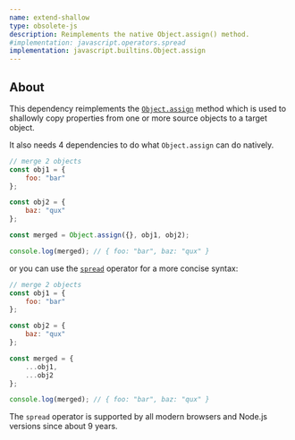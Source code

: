 ```yaml
---
name: extend-shallow
type: obsolete-js
description: Reimplements the native Object.assign() method.
#implementation: javascript.operators.spread
implementation: javascript.builtins.Object.assign
---
```


## About

This dependency reimplements the [`Object.assign`](https://developer.mozilla.org/en-US/docs/Web/JavaScript/Reference/Global_Objects/Object/assign) method which is used to shallowly copy properties from one or more source objects to a target object.

It also needs 4 dependencies to do what `Object.assign` can do natively.

```js
// merge 2 objects
const obj1 = {
    foo: "bar"
};

const obj2 = {
    baz: "qux"
};

const merged = Object.assign({}, obj1, obj2);

console.log(merged); // { foo: "bar", baz: "qux" }
```

or you can use the [`spread`](https://developer.mozilla.org/en-US/docs/Web/JavaScript/Reference/Operators/Spread_syntax) operator for a more concise syntax:

```js
// merge 2 objects
const obj1 = {
    foo: "bar"
};

const obj2 = {
    baz: "qux"
};

const merged = {
    ...obj1,
    ...obj2
};

console.log(merged); // { foo: "bar", baz: "qux" }
```

The `spread` operator is supported by all modern browsers and Node.js versions since about 9 years.
